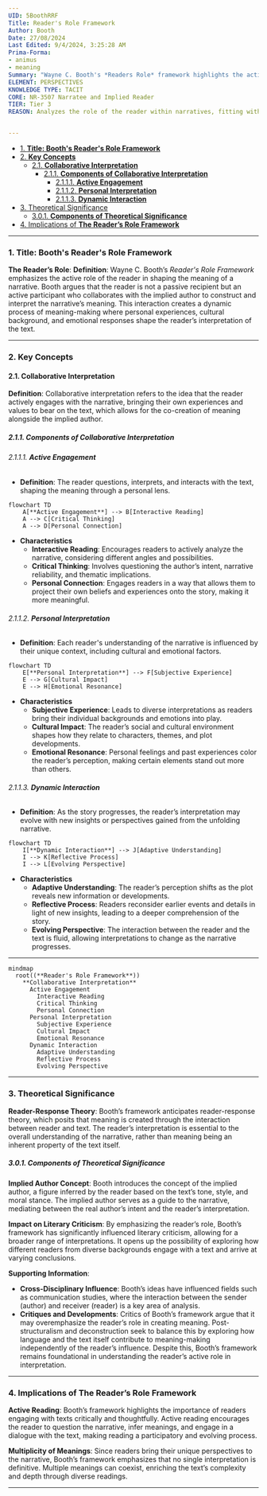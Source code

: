 ```yaml
---
UID: 5BoothRRF
Title: Reader's Role Framework
Author: Booth
Date: 27/08/2024
Last Edited: 9/4/2024, 3:25:28 AM
Prima-Forma:
- animus
- meaning
Summary: "Wayne C. Booth's *Readers Role* framework highlights the active role  of the reader in shaping a narrative's meaning through a collaborative process  with the implied author. This interaction allows readers to bring their own experiences  to the text, influencing interpretation and emphasizing the dynamic nature of  meaning-making in literature."
ELEMENT: PERSPECTIVES
KNOWLEDGE TYPE: TACIT
CORE: NR-3507 Narratee and Implied Reader
TIER: Tier 3
REASON: Analyzes the role of the reader within narratives, fitting within "Narratee and Implied Reader".


---
```

- [1. **Title: Booth's Reader's Role Framework**](#1-title-booths-readers-role-framework)
- [2. **Key Concepts**](#2-key-concepts)
  - [2.1. **Collaborative Interpretation**](#21-collaborative-interpretation)
    - [2.1.1. **Components of Collaborative Interpretation**](#211-components-of-collaborative-interpretation)
      - [2.1.1.1. **Active Engagement**](#2111-active-engagement)
      - [2.1.1.2. **Personal Interpretation**](#2112-personal-interpretation)
      - [2.1.1.3. **Dynamic Interaction**](#2113-dynamic-interaction)
- [3. Theoretical Significance](#3-theoretical-significance)
    - [3.0.1. **Components of Theoretical Significance**](#301-components-of-theoretical-significance)
- [4. Implications of **The Reader’s Role Framework**](#4-implications-of-the-readers-role-framework)


---
### 1. **Title: Booth's Reader's Role Framework**

**The Reader’s Role**:
   **Definition**: Wayne C. Booth’s *Reader's Role Framework* emphasizes the active role of the reader in shaping the meaning of a narrative. Booth argues that the reader is not a passive recipient but an active participant who collaborates with the implied author to construct and interpret the narrative’s meaning. This interaction creates a dynamic process of meaning-making where personal experiences, cultural background, and emotional responses shape the reader’s interpretation of the text.

---

### 2. **Key Concepts**

#### 2.1. **Collaborative Interpretation**

**Definition**:
   Collaborative interpretation refers to the idea that the reader actively engages with the narrative, bringing their own experiences and values to bear on the text, which allows for the co-creation of meaning alongside the implied author.

##### 2.1.1. **Components of Collaborative Interpretation**

###### 2.1.1.1. **Active Engagement**
- **Definition**: The reader questions, interprets, and interacts with the text, shaping the meaning through a personal lens.

```mermaid
flowchart TD
    A[**Active Engagement**] --> B[Interactive Reading]
    A --> C[Critical Thinking]
    A --> D[Personal Connection]
```

  - **Characteristics**
    - **Interactive Reading**: Encourages readers to actively analyze the narrative, considering different angles and possibilities.
    - **Critical Thinking**: Involves questioning the author’s intent, narrative reliability, and thematic implications.
    - **Personal Connection**: Engages readers in a way that allows them to project their own beliefs and experiences onto the story, making it more meaningful.

###### 2.1.1.2. **Personal Interpretation**
- **Definition**: Each reader's understanding of the narrative is influenced by their unique context, including cultural and emotional factors.

```mermaid
flowchart TD
    E[**Personal Interpretation**] --> F[Subjective Experience]
    E --> G[Cultural Impact]
    E --> H[Emotional Resonance]
```

  - **Characteristics**
    - **Subjective Experience**: Leads to diverse interpretations as readers bring their individual backgrounds and emotions into play.
    - **Cultural Impact**: The reader’s social and cultural environment shapes how they relate to characters, themes, and plot developments.
    - **Emotional Resonance**: Personal feelings and past experiences color the reader’s perception, making certain elements stand out more than others.

###### 2.1.1.3. **Dynamic Interaction**
- **Definition**: As the story progresses, the reader’s interpretation may evolve with new insights or perspectives gained from the unfolding narrative.

```mermaid
flowchart TD
    I[**Dynamic Interaction**] --> J[Adaptive Understanding]
    I --> K[Reflective Process]
    I --> L[Evolving Perspective]
```

  - **Characteristics**
    - **Adaptive Understanding**: The reader’s perception shifts as the plot reveals new information or developments.
    - **Reflective Process**: Readers reconsider earlier events and details in light of new insights, leading to a deeper comprehension of the story.
    - **Evolving Perspective**: The interaction between the reader and the text is fluid, allowing interpretations to change as the narrative progresses.

---

```mermaid
mindmap
  root((**Reader's Role Framework**))
    **Collaborative Interpretation**
      Active Engagement
        Interactive Reading
        Critical Thinking
        Personal Connection
      Personal Interpretation
        Subjective Experience
        Cultural Impact
        Emotional Resonance
      Dynamic Interaction
        Adaptive Understanding
        Reflective Process
        Evolving Perspective
```

---

### 3. Theoretical Significance

**Reader-Response Theory**:
   Booth’s framework anticipates reader-response theory, which posits that meaning is created through the interaction between reader and text. The reader’s interpretation is essential to the overall understanding of the narrative, rather than meaning being an inherent property of the text itself.

##### 3.0.1. **Components of Theoretical Significance**

**Implied Author Concept**:
   Booth introduces the concept of the implied author, a figure inferred by the reader based on the text’s tone, style, and moral stance. The implied author serves as a guide to the narrative, mediating between the real author’s intent and the reader’s interpretation.

**Impact on Literary Criticism**:
   By emphasizing the reader’s role, Booth’s framework has significantly influenced literary criticism, allowing for a broader range of interpretations. It opens up the possibility of exploring how different readers from diverse backgrounds engage with a text and arrive at varying conclusions.

**Supporting Information**:
   - **Cross-Disciplinary Influence**: Booth’s ideas have influenced fields such as communication studies, where the interaction between the sender (author) and receiver (reader) is a key area of analysis.
   - **Critiques and Developments**: Critics of Booth’s framework argue that it may overemphasize the reader’s role in creating meaning. Post-structuralism and deconstruction seek to balance this by exploring how language and the text itself contribute to meaning-making independently of the reader’s influence. Despite this, Booth’s framework remains foundational in understanding the reader’s active role in interpretation.

---

### 4. Implications of **The Reader’s Role Framework**

**Active Reading**:
   Booth’s framework highlights the importance of readers engaging with texts critically and thoughtfully. Active reading encourages the reader to question the narrative, infer meanings, and engage in a dialogue with the text, making reading a participatory and evolving process.

**Multiplicity of Meanings**:
   Since readers bring their unique perspectives to the narrative, Booth’s framework emphasizes that no single interpretation is definitive. Multiple meanings can coexist, enriching the text’s complexity and depth through diverse readings.

---
